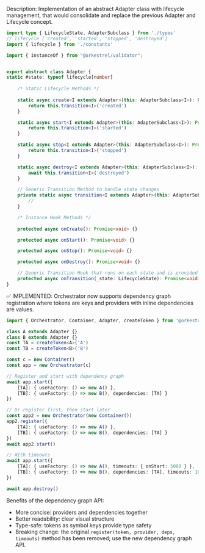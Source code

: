 Description: Implementation of an abstract Adapter class with lifecycle management, that would consolidate and replace the previous Adapter and Lifecycle concept.


```typescript
import type { LifecycleState, AdapterSubclass } from './types'
// lifecycle ['created', 'started', 'stopped', 'destroyed']
import { lifecycle } from './constants'

import { instanceOf } from "@orkestrel/validator";


export abstract class Adapter {
static #state: typeof lifecycle[number]
    
    /* Static Lifecycle Methods */
    
    static async create<I extends Adapter>(this: AdapterSubclass<I>): Promise<I> {
        return this.transition<I>('created')
    }

    static async start<I extends Adapter>(this: AdapterSubclass<I>): Promise<I> {
        return this.transition<I>('started')
    }

    static async stop<I extends Adapter>(this: AdapterSubclass<I>): Promise<I> {
        return this.transition<I>('stopped')
    }

    static async destroy<I extends Adapter>(this: AdapterSubclass<I>): Promise<void> {
        await this.transition<I>('destroyed')
    }

    // Generic Transition Method to handle state changes
    private static async transition<I extends Adapter>(this: AdapterSubclass<I>, to: LifecycleState): Promise<I> {
        //
    }

    /* Instance Hook Methods */
    
    protected async onCreate(): Promise<void> {}

    protected async onStart(): Promise<void> {}

    protected async onStop(): Promise<void> {}

    protected async onDestroy(): Promise<void> {}

    // Generic Transition Hook that runs on each state and is provided the state to narrow down actions
    protected async onTransition(_state: LifecycleState): Promise<void> {}
}
```


✅ IMPLEMENTED: Orchestrator now supports dependency graph registration where tokens are keys and providers with inline dependencies are values.

```ts
import { Orchestrator, Container, Adapter, createToken } from '@orkestrel/core'

class A extends Adapter {}
class B extends Adapter {}
const TA = createToken<A>('A')
const TB = createToken<B>('B')

const c = new Container()
const app = new Orchestrator(c)

// Register and start with dependency graph
await app.start({
    [TA]: { useFactory: () => new A() },
    [TB]: { useFactory: () => new B(), dependencies: [TA] }
})

// Or register first, then start later
const app2 = new Orchestrator(new Container())
app2.register({
    [TA]: { useFactory: () => new A() },
    [TB]: { useFactory: () => new B(), dependencies: [TA] }
})
await app2.start()

// With timeouts
await app.start({
    [TA]: { useFactory: () => new A(), timeouts: { onStart: 5000 } },
    [TB]: { useFactory: () => new B(), dependencies: [TA], timeouts: 10000 }
})

await app.destroy()
```

Benefits of the dependency graph API:
- More concise: providers and dependencies together
- Better readability: clear visual structure
- Type-safe: tokens as symbol keys provide type safety
- Breaking change: the original `register(token, provider, deps, timeouts)` method has been removed; use the new dependency graph API.

